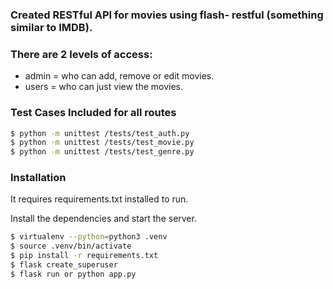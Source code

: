 ### Created RESTful API for movies using flash- restful (something similar to IMDB).

### There are 2 levels of access:
- admin = who can add, remove or edit movies.
- users = who can just view the movies.

### Test Cases Included for all routes
```sh
$ python -m unittest /tests/test_auth.py
$ python -m unittest /tests/test_movie.py
$ python -m unittest /tests/test_genre.py
```

### Installation

It requires requirements.txt installed to run.

Install the dependencies and start the server.

```sh
$ virtualenv --python=python3 .venv
$ source .venv/bin/activate
$ pip install -r requirements.txt
$ flask create_superuser
$ flask run or python app.py
```


